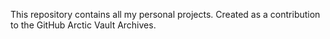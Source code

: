 This repository contains all my personal projects. Created as a contribution to the GitHub Arctic Vault Archives.
